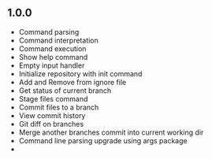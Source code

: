 ## 1.0.0

- Command parsing
- Command interpretation
- Command execution
- Show help command
- Empty input handler
- Initialize repository with init command
- Add and Remove from ignore file
- Get status of current branch
- Stage files command
- Commit files to a branch
- View commit history
- Git diff on branches
- Merge another branches commit into current working dir
- Command line parsing upgrade using args package
- 
